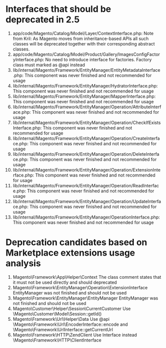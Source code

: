 # Interfaces that should be deprecated in 2.5

1. app/code/Magento/Catalog/Model/Layer/ContextInterface.php: Note from Kril: As Magento moves from inheritance-based APIs all such classes will be deprecated together with their corresponding abstract classes.
1. app/code/Magento/Catalog/Model/Product/Gallery/ImagesConfigFactoryInterface.php: No need to introduce interface for factories. Factory class must marked as @api instead
1. lib/internal/Magento/Framework/EntityManager/EntityMetadataInterface.php: This component was never finished and not recommended for usage
1. lib/internal/Magento/Framework/EntityManager/HydratorInterface.php: This component was never finished and not recommended for usage
1. lib/internal/Magento/Framework/EntityManager/MapperInterface.php: This component was never finished and not recommended for usage
1. lib/internal/Magento/Framework/EntityManager/Operation/AttributeInterface.php: This component was never finished and not recommended for usage
1. lib/internal/Magento/Framework/EntityManager/Operation/CheckIfExistsInterface.php: This component was never finished and not recommended for usage
1. lib/internal/Magento/Framework/EntityManager/Operation/CreateInterface.php: This component was never finished and not recommended for usage
1. lib/internal/Magento/Framework/EntityManager/Operation/DeleteInterface.php: This component was never finished and not recommended for usage
1. lib/internal/Magento/Framework/EntityManager/Operation/ExtensionInterface.php: This component was never finished and not recommended for usage
1. lib/internal/Magento/Framework/EntityManager/Operation/ReadInterface.php: This component was never finished and not recommended for usage
1. lib/internal/Magento/Framework/EntityManager/Operation/UpdateInterface.php: This component was never finished and not recommended for usage
1. lib/internal/Magento/Framework/EntityManager/OperationInterface.php: This component was never finished and not recommended for usage


# Deprecation candidates based on Marketplace extensions usage analysis

1. Magento\Framework\App\Helper\Context	The class comment states that it must not be used directly and should deprecated
1. Magento\Framework\EntityManager\Operation\ExtensionInterface	EntityManager was not finished and should not be used
1. Magento\Framework\EntityManager\EntityManager	EntityManager was not finished and should not be used
1. Magento\Customer\Helper\Session\CurrentCustomer	Use \Magento\Customer\Model\Session::getId()
1. Magento\Framework\Url\Helper\Data	Use @api \Magento\Framework\Url\EncoderInterface::encode and \Magento\Framework\UrlInterface::getCurrentUrl
1. Magento\Framework\HTTP\ZendClient	Use Interface instead \Magento\Framework\HTTP\ClientInterface

